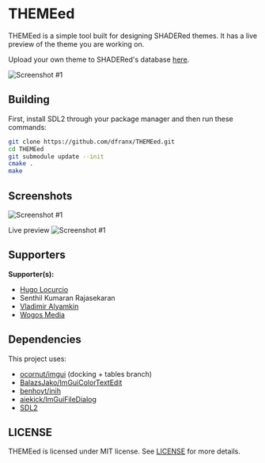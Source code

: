 # THEMEed
THEMEed is a simple tool built for designing SHADERed themes.
It has a live preview of the theme you are working on.

Upload your own theme to SHADERed's database [here](https://shadered.org/upload_theme).

![Screenshot #1](screenshots/screen1.png)

## Building
First, install SDL2 through your package manager and then run these commands:
```bash
git clone https://github.com/dfranx/THEMEed.git
cd THEMEed
git submodule update --init
cmake .
make
```

## Screenshots
![Screenshot #1](screenshots/screen2.png)

Live preview
![Screenshot #1](screenshots/live.gif)

## Supporters
**Supporter(s):**
  * [Hugo Locurcio](https://hugo.pro)
  * Senthil Kumaran Rajasekaran
  * [Vladimir Alyamkin](https://alyamkin.com/)
  * [Wogos Media](http://theWogos.com/)

## Dependencies
This project uses:
 - [ocornut/imgui](https://github.com/ocornut/imgui/tree/docking) (docking + tables branch)
 - [BalazsJako/ImGuiColorTextEdit](https://github.com/BalazsJako/ImGuiColorTextEdit)
 - [benhoyt/inih](https://github.com/benhoyt/inih)
 - [aiekick/ImGuiFileDialog](https://github.com/aiekick/ImGuiFileDialog)
 - [SDL2](https://www.libsdl.org/)

## LICENSE
THEMEed is licensed under MIT license. See [LICENSE](./LICENSE) for more details.
